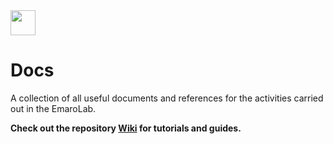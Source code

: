 <img src="https://github.com/EmaroLab/docs/blob/master/img/emarolab-logo/emaroLab_oneline.png" height="40">

# Docs

A collection of all useful documents and references for the activities carried out in the EmaroLab.

**Check out the repository [Wiki](https://github.com/EmaroLab/docs/wiki) for tutorials and guides.**
